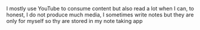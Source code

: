 I mostly use YouTube to consume content but also read a lot when I can, to honest, I do not produce much media, I sometimes write notes but they are only for myself so thy are stored in my note taking app